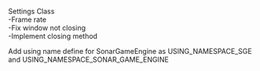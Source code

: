 Settings Class<br />
-Frame rate<br />
-Fix window not closing<br />
-Implement closing method <br />


Add using name define for SonarGameEngine as USING_NAMESPACE_SGE and USING_NAMESPACE_SONAR_GAME_ENGINE<br />

